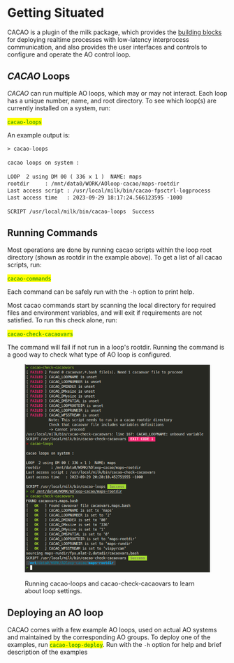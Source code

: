 # Getting Situated

CACAO is a plugin of the milk package, which provides the [building blocks](building-blocks-milk/) for deploying realtime processes with low-latency interprocess communication, and also provides the user interfaces and controls to configure and operate the AO control loop.

## _CACAO_ Loops

_CACAO_ can run multiple AO loops, which may or may not interact. Each loop has a unique number, name, and root directory. To see which loop(s) are currently installed on a system, run:

<mark style="color:green;">`cacao-loops`</mark>

An example output is:

```
> cacao-loops

cacao loops on system :

LOOP  2 using DM 00 ( 336 x 1 )  NAME: maps
rootdir     : /mnt/data0/WORK/AOloop-cacao/maps-rootdir
Last access script : /usr/local/milk/bin/cacao-fpsctrl-logprocess
Last access time   : 2023-09-29 18:17:24.566123595 -1000

SCRIPT /usr/local/milk/bin/cacao-loops  Success 
```

## Running Commands

Most operations are done by running cacao scripts within the loop root directory (shown as rootdir in the example above). To get a list of all cacao scripts, run:

<mark style="color:green;">`cacao-commands`</mark>

Each command can be safely run with the `-h` option to print help.

Most cacao commands start by scanning the local directory for required files and environment variables, and will exit if requirements are not satisfied. To run this check alone, run:

<mark style="color:green;">`cacao-check-cacaovars`</mark>

The command will fail if not run in a loop's rootdir. Running the command is a good way to check what type of AO loop is configured.



<figure><img src=".gitbook/assets/cacao-check-cacaovars.png" alt=""><figcaption><p>Running cacao-loops and cacao-check-cacaovars to learn about loop settings.</p></figcaption></figure>

## Deploying an AO loop

CACAO comes with a few example AO loops, used on actual AO systems and maintained by the corresponding AO groups. To deploy one of the examples, run <mark style="color:green;">`cacao-loop-deploy`</mark>. Run with the `-h` option for help and brief description of the examples



##
